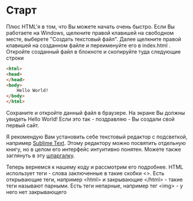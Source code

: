 # Старт

Плюс HTML'я в том, что Вы можете начать очень быстро. Если Вы работаете на Windows, щелкните правой клавишей на свободном месте, выберете "Создать текстовый файл". Далее щелкните правой клавишей на созданном файле и переименуйте его в index.html . Откройте созданный файл в блокноте и скопируйте туда следующие строки

```html
<html>
<head>
</head>
<body>
	Hello World!
</body>
</html>
```

Сохраните и откройте данный файл в браузере. На экране Вы должны увидеть Hello World! Если это так - поздравляю - Вы создали свой первый сайт.

Я рекомендую Вам установить себе текстовый редактор с подсветкой, например [Sublime Text](http://www.sublimetext.com/3). Этому редактору можно посвятить отдельную книгу, но в целом его интерфейс интуитивно понятен. Можете также заглянуть в эту [шпаргалку](https://learn.javascript.ru/sublime).

Теперь вернемся к нашему коду и рассмотрим его подробнее. HTML использует теги - слова заключенные в такие скобки &lt;&gt;. Есть открывающие теги, например &lt;html&gt; и закрывающие &lt;/html&gt; - такие теги называют парными. Есть теги непарные, например тег &lt;img&gt; - у него нет закрывающего


